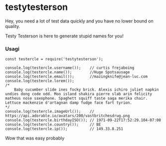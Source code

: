 # testytesterson

Hey, you need a lot of test data quickly and you have no lower bound on quality.

Testy Testerson is here to generate stupid names for you! 

### Usagi

    const testercle = require('testytesterson');
    
    console.log(testercle.username());    // curtis frejaboing
    console.log(testercle.name());        //Huge Spotsausage
    console.log(testercle.email());       //mazingknife@jean-luc.com
    console.log(testercle.lorem());
    /*
        Baby cucumber slide ines focky brick. Alexis ichiro juliet napkin undies dong code odd. Moo island shakira pierre slab arin felicity matheus nose saxophone. Spaghett squiff taste saga merika chair. Lettuce mackenzie d'artagnan damp fudge face fart tyrion.
    */
    console.log(testercle.imageUrl());    // https://api.adorable.io/avatars/200/vastbritchesdrug.png
    console.log(testercle.birthdayISO()); // 1971-09-22T17:52:29.104-07:00
    console.log(testercle.country());     // BE
    console.log(testercle.ip());          // 149.33.8.251
    
Wow that was easy probably
